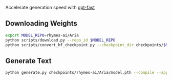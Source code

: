 Accelerate generation speed with [gpt-fast](https://github.com/pytorch-labs/gpt-fast)

## Downloading Weights

```bash
export MODEL_REPO=rhymes-ai/Aria
python scripts/download.py --repo_id $MODEL_REPO
python scripts/convert_hf_checkpoint.py --checkpoint_dir checkpoints/$MODEL_REPO
```

## Generate Text

```bash
python generate.py checkpoints/rhymes-ai/Aria/model.pth --compile --apply_regional_compilation --prompt "What is the meaning of life?"
```